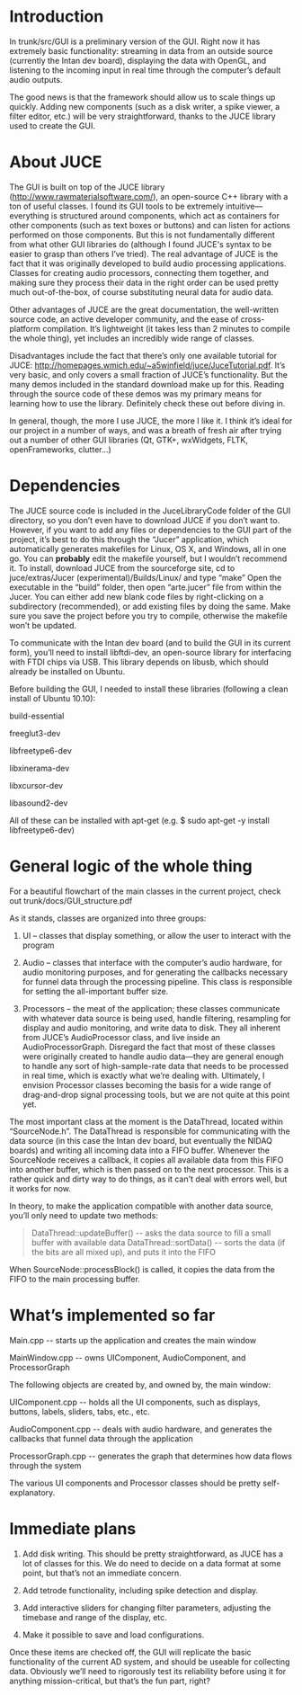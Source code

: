 # Introduction #

In trunk/src/GUI is a preliminary version of the GUI. Right now it has extremely basic functionality: streaming in data from an outside source (currently the Intan dev board), displaying the data with OpenGL, and listening to the incoming input in real time through the computer’s default audio outputs.

The good news is that the framework should allow us to scale things up quickly. Adding new components (such as a disk writer, a spike viewer, a filter editor, etc.) will be very straightforward, thanks to the JUCE library used to create the GUI.

# About JUCE #

The GUI is built on top of the JUCE library (http://www.rawmaterialsoftware.com/), an open-source C++ library with a ton of useful classes. I found its GUI tools to be extremely intuitive—everything is structured around components, which act as containers for other components (such as text boxes or buttons) and can listen for actions performed on those components. But this is not fundamentally different from what other GUI libraries do (although I found JUCE's syntax to be easier to grasp than others I’ve tried). The real advantage of JUCE is the fact that it was originally developed to build audio processing applications. Classes for creating audio processors, connecting them together, and making sure they process their data in the right order can be used pretty much out-of-the-box, of course substituting neural data for audio data.

Other advantages of JUCE are the great documentation, the well-written source code, an active developer community, and the ease of cross-platform compilation. It’s lightweight (it takes less than 2 minutes to compile the whole thing), yet includes an incredibly wide range of classes.

Disadvantages include the fact that there’s only one available tutorial for JUCE: http://homepages.wmich.edu/~a5winfield/juce/JuceTutorial.pdf. It’s very basic, and only covers a small fraction of JUCE’s functionality. But the many demos included in the standard download make up for this. Reading through the source code of these demos was my primary means for learning how to use the library. Definitely check these out before diving in.

In general, though, the more I use JUCE, the more I like it. I think it’s ideal for our project in a number of ways, and was a breath of fresh air after trying out a number of other GUI libraries (Qt, GTK+, wxWidgets, FLTK, openFrameworks, clutter…)

# Dependencies #

The JUCE source code is included in the JuceLibraryCode folder of the GUI directory, so you don’t even have to download JUCE if you don’t want to. However, if you want to add any files or dependencies to the GUI part of the project, it’s best to do this through the “Jucer” application, which automatically generates makefiles for Linux, OS X, and Windows, all in one go. You can **probably** edit the makefile yourself, but I wouldn’t recommend it. To install, download JUCE from the sourceforge site, cd to juce/extras/Jucer (experimental)/Builds/Linux/ and type “make” Open the executable in the “build” folder, then open “arte.jucer” file from within the Jucer. You can either add new blank code files by right-clicking on a subdirectory (recommended), or add existing files by doing the same. Make sure you save the project before you try to compile, otherwise the makefile won’t be updated.

To communicate with the Intan dev board (and to build the GUI in its current form), you’ll need to install libftdi-dev, an open-source library for interfacing with FTDI chips via USB. This library depends on libusb, which should already be installed on Ubuntu.

Before building the GUI, I needed to install these libraries (following a clean install of Ubuntu 10.10):

build-essential

freeglut3-dev

libfreetype6-dev

libxinerama-dev

libxcursor-dev

libasound2-dev


All of these can be installed with apt-get (e.g. $ sudo apt-get -y install libfreetype6-dev)

# General logic of the whole thing #

For a beautiful flowchart of the main classes in the current project, check out trunk/docs/GUI\_structure.pdf

As it stands, classes are organized into three groups:

1. UI – classes that display something, or allow the user to interact with the program

2. Audio – classes that interface with the computer’s audio hardware, for audio monitoring purposes, and for generating the callbacks necessary for funnel data through the processing pipeline. This class is responsible for setting the all-important buffer size.

3. Processors – the meat of the application; these classes communicate with whatever data source is being used, handle filtering, resampling for display and audio monitoring, and write data to disk. They all inherent from JUCE’s AudioProcessor class, and live inside an AudioProcessorGraph. Disregard the fact that most of these classes were originally created to handle audio data—they are general enough to handle any sort of high-sample-rate data that needs to be processed in real time, which is exactly what we’re dealing with. Ultimately, I envision Processor classes becoming the basis for a wide range of drag-and-drop signal processing tools, but we are not quite at this point yet.

The most important class at the moment is the DataThread, located within “SourceNode.h”. The DataThread is responsible for communicating with the data source (in this case the Intan dev board, but eventually the NIDAQ boards) and writing all incoming data into a FIFO buffer. Whenever the SourceNode receives a callback, it copies all available data from this FIFO into another buffer, which is then passed on to the next processor. This is a rather quick and dirty way to do things, as it can't deal with errors well, but it works for now.

In theory, to make the application compatible with another data source, you’ll only need to update two methods:
> DataThread::updateBuffer() -- asks the data source to fill a small buffer with available data
> DataThread::sortData() -- sorts the data (if the bits are all mixed up), and puts it into the FIFO

When SourceNode::processBlock() is called, it copies the data from the FIFO to the main processing buffer.

# What’s implemented so far #

Main.cpp -- starts up the application and creates the main window

MainWindow.cpp -- owns UIComponent, AudioComponent, and ProcessorGraph

The following objects are created by, and owned by, the main window:

UIComponent.cpp -- holds all the UI components, such as displays, buttons, labels, sliders, tabs, etc., etc.

AudioComponent.cpp -- deals with audio hardware, and generates the callbacks that funnel data through the application

ProcessorGraph.cpp -- generates the graph that determines how data flows through the system

The various UI components and Processor classes should be pretty self-explanatory.

# Immediate plans #

1. Add disk writing. This should be pretty straightforward, as JUCE has a lot of classes for this. We do need to decide on a data format at some point, but that’s not an immediate concern.

2. Add tetrode functionality, including spike detection and display.

3. Add interactive sliders for changing filter parameters, adjusting the timebase and range of the display, etc.

4. Make it possible to save and load configurations.

Once these items are checked off, the GUI will replicate the basic functionality of the current AD system, and should be useable for collecting data. Obviously we’ll need to rigorously test its reliability before using it for anything mission-critical, but that’s the fun part, right?